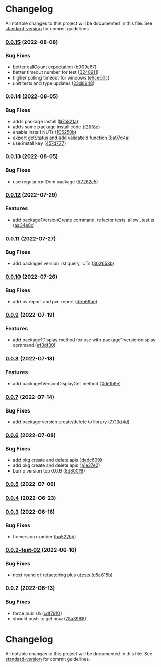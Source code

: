 # Changelog

All notable changes to this project will be documented in this file. See [standard-version](https://github.com/conventional-changelog/standard-version) for commit guidelines.

### [0.0.15](https://github.com/forcedotcom/packaging/compare/v0.0.14...v0.0.15) (2022-08-08)

### Bug Fixes

- better callCount expectation ([b009e67](https://github.com/forcedotcom/packaging/commit/b009e67445a6e00990fd19fbd048d87008ee49ab))
- better timeout number for test ([3240911](https://github.com/forcedotcom/packaging/commit/3240911ef5b58ea6179290de066471f9e87ebda5))
- higher polling timeout for windows ([e6ce60c](https://github.com/forcedotcom/packaging/commit/e6ce60c0583e0b5b92be5b9b86b78de7603dfa77))
- unit tests and type updates ([23d8648](https://github.com/forcedotcom/packaging/commit/23d8648f570f326873b6e1ff1149067aba07e015))

### [0.0.14](https://github.com/forcedotcom/packaging/compare/v0.0.13...v0.0.14) (2022-08-05)

### Bug Fixes

- adds package install ([97a821a](https://github.com/forcedotcom/packaging/commit/97a821af4e427b413e59c55143d5f17df0513dcc))
- adds some package install code ([f2fff8e](https://github.com/forcedotcom/packaging/commit/f2fff8e52a498c70230575b1ace3a6f303168ad4))
- enable install NUTs ([105250b](https://github.com/forcedotcom/packaging/commit/105250bbabe0185c04dab9cff2c9d17be4dd488f))
- export getStatus and add validateId function ([8a97c4a](https://github.com/forcedotcom/packaging/commit/8a97c4ac2a58ad7992f0d37f74fcf4662f754793))
- use install key ([457d777](https://github.com/forcedotcom/packaging/commit/457d7779f3e646f71b5faf1adc913094c524b74a))

### [0.0.13](https://github.com/forcedotcom/packaging/compare/v0.0.12...v0.0.13) (2022-08-05)

### Bug Fixes

- use regular xmlDom package ([57262c5](https://github.com/forcedotcom/packaging/commit/57262c574b54aa2690a47d5e702fe48dbdf475c7))

### [0.0.12](https://github.com/forcedotcom/packaging/compare/v0.0.11...v0.0.12) (2022-07-29)

### Features

- add package1VersionCreate command, refactor tests, allow .test.ts ([aa34e8c](https://github.com/forcedotcom/packaging/commit/aa34e8cfe4ad865bb299baa6db51b2af22454a86))

### [0.0.11](https://github.com/forcedotcom/packaging/compare/v0.0.10...v0.0.11) (2022-07-27)

### Bug Fixes

- add package1 version list query, UTs ([302653b](https://github.com/forcedotcom/packaging/commit/302653b8bd355d59aa0efbcc2f226ab4dff82baa))

### [0.0.10](https://github.com/forcedotcom/packaging/compare/v0.0.9...v0.0.10) (2022-07-26)

### Bug Fixes

- add pv report and pvc report ([d5b69be](https://github.com/forcedotcom/packaging/commit/d5b69be112915e8ee885ef88a8e65ffa2e3d8a0f))

### [0.0.9](https://github.com/forcedotcom/packaging/compare/v0.0.8...v0.0.9) (2022-07-19)

### Features

- add package1Display method for use with package1:version:display command ([ef3df30](https://github.com/forcedotcom/packaging/commit/ef3df309147bafb16367c957981a04470c6ad7df))

### [0.0.8](https://github.com/forcedotcom/packaging/compare/v0.0.7...v0.0.8) (2022-07-18)

### Features

- add package1VersionDisplayGet method ([0de1b9e](https://github.com/forcedotcom/packaging/commit/0de1b9e730dc1dc18c68f4efa7bbc2e2b0b43807))

### [0.0.7](https://github.com/forcedotcom/packaging/compare/v0.0.6...v0.0.7) (2022-07-14)

### Bug Fixes

- add package version create/delete to library ([7713d4d](https://github.com/forcedotcom/packaging/commit/7713d4dc7d25f2a381a6972e57f24c9fbdcbae05))

### [0.0.6](https://github.com/forcedotcom/packaging/compare/v0.0.5...v0.0.6) (2022-07-08)

### Bug Fixes

- add pkg create and delete apis ([dedc609](https://github.com/forcedotcom/packaging/commit/dedc609398da3aa2e23e9108b54a535a95e75bf8))
- add pkg create and delete apis ([a1e37e2](https://github.com/forcedotcom/packaging/commit/a1e37e28e7886c451364413d0a47f3bfbda2b822))
- bump version top 0.0.6 ([8d800f9](https://github.com/forcedotcom/packaging/commit/8d800f9264333362cfd0dae03c92d60f314aa098))

### [0.0.5](https://github.com/forcedotcom/packaging/compare/v0.0.4...v0.0.5) (2022-07-06)

### [0.0.4](https://github.com/forcedotcom/packaging/compare/v0.0.3...v0.0.4) (2022-06-23)

### [0.0.3](https://github.com/forcedotcom/packaging/compare/v0.0.2-test-02...v0.0.3) (2022-06-16)

### Bug Fixes

- fix version number ([ba522bb](https://github.com/forcedotcom/packaging/commit/ba522bb387160e61c1bf9eb5c85d38e5a5fe7e71))

### [0.0.2-test-02](https://github.com/forcedotcom/packaging/compare/v0.0.2...v0.0.2-test-02) (2022-06-16)

### Bug Fixes

- next round of refactoring plus utests ([d5a615b](https://github.com/forcedotcom/packaging/commit/d5a615bbf8cb2d5c33a55ddeaf5027bb6e1d3e51))

### 0.0.2 (2022-06-13)

### Bug Fixes

- force publish ([cdf79f0](https://github.com/forcedotcom/packaging/commit/cdf79f059291187d551266b73b19519ca359cda6))
- should push to get now ([78a3968](https://github.com/forcedotcom/packaging/commit/78a396854379c5fa1ce1fc8fc9f306ce381ebb19))

# Changelog

All notable changes to this project will be documented in this file. See [standard-version](https://github.com/conventional-changelog/standard-version) for commit guidelines.
